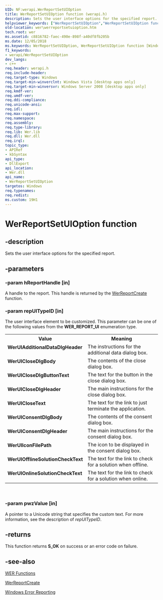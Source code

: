```yaml
---
UID: NF:werapi.WerReportSetUIOption
title: WerReportSetUIOption function (werapi.h)
description: Sets the user interface options for the specified report.helpviewer_keywords: ["WerReportSetUIOption","WerReportSetUIOption function [Windows Error Reporting]","WerUIAdditionalDataDlgHeader","WerUICloseDlgBody","WerUICloseDlgButtonText","WerUICloseDlgHeader","WerUICloseText","WerUIConsentDlgBody","WerUIConsentDlgHeader","WerUIIconFilePath","WerUIOfflineSolutionCheckText","WerUIOnlineSolutionCheckText","base.werreportsetuioption","wer.werreportsetuioption","werapi/WerReportSetUIOption"]
old-location: wer\werreportsetuioption.htm
tech.root: wer
ms.assetid: c8816782-faec-490e-898f-a40df8fb205b
ms.date: 12/05/2018
ms.keywords: WerReportSetUIOption, WerReportSetUIOption function [Windows Error Reporting], WerUIAdditionalDataDlgHeader, WerUICloseDlgBody, WerUICloseDlgButtonText, WerUICloseDlgHeader, WerUICloseText, WerUIConsentDlgBody, WerUIConsentDlgHeader, WerUIIconFilePath, WerUIOfflineSolutionCheckText, WerUIOnlineSolutionCheckText, base.werreportsetuioption, wer.werreportsetuioption, werapi/WerReportSetUIOption
f1_keywords:
- werapi/WerReportSetUIOption
dev_langs:
- c++
req.header: werapi.h
req.include-header: 
req.target-type: Windows
req.target-min-winverclnt: Windows Vista [desktop apps only]
req.target-min-winversvr: Windows Server 2008 [desktop apps only]
req.kmdf-ver: 
req.umdf-ver: 
req.ddi-compliance: 
req.unicode-ansi: 
req.idl: 
req.max-support: 
req.namespace: 
req.assembly: 
req.type-library: 
req.lib: Wer.lib
req.dll: Wer.dll
req.irql: 
topic_type:
- APIRef
- kbSyntax
api_type:
- DllExport
api_location:
- Wer.dll
api_name:
- WerReportSetUIOption
targetos: Windows
req.typenames: 
req.redist: 
ms.custom: 19H1
---
```


# WerReportSetUIOption function


## -description


Sets the user interface options for the specified report.


## -parameters




### -param hReportHandle [in]

A handle to the report. This handle is returned by the <a href="https://docs.microsoft.com/windows/desktop/api/werapi/nf-werapi-werreportcreate">WerReportCreate</a> function.


### -param repUITypeID [in]

The user interface element to be customized. This parameter can be one of the following values from the <b>WER_REPORT_UI</b> enumeration type.

<table>
<tr>
<th>Value</th>
<th>Meaning</th>
</tr>
<tr>
<td width="40%"><a id="WerUIAdditionalDataDlgHeader"></a><a id="weruiadditionaldatadlgheader"></a><a id="WERUIADDITIONALDATADLGHEADER"></a><dl>
<dt><b>WerUIAdditionalDataDlgHeader</b></dt>
</dl>
</td>
<td width="60%">
The instructions for the additional data dialog box.

</td>
</tr>
<tr>
<td width="40%"><a id="WerUICloseDlgBody"></a><a id="weruiclosedlgbody"></a><a id="WERUICLOSEDLGBODY"></a><dl>
<dt><b>WerUICloseDlgBody</b></dt>
</dl>
</td>
<td width="60%">
The contents of the close dialog box.

</td>
</tr>
<tr>
<td width="40%"><a id="WerUICloseDlgButtonText"></a><a id="weruiclosedlgbuttontext"></a><a id="WERUICLOSEDLGBUTTONTEXT"></a><dl>
<dt><b>WerUICloseDlgButtonText</b></dt>
</dl>
</td>
<td width="60%">
The text for the button in the close dialog box.

</td>
</tr>
<tr>
<td width="40%"><a id="WerUICloseDlgHeader"></a><a id="weruiclosedlgheader"></a><a id="WERUICLOSEDLGHEADER"></a><dl>
<dt><b>WerUICloseDlgHeader</b></dt>
</dl>
</td>
<td width="60%">
The main instructions for the close dialog box.

</td>
</tr>
<tr>
<td width="40%"><a id="WerUICloseText"></a><a id="weruiclosetext"></a><a id="WERUICLOSETEXT"></a><dl>
<dt><b>WerUICloseText</b></dt>
</dl>
</td>
<td width="60%">
The text for the link to just terminate the application.

</td>
</tr>
<tr>
<td width="40%"><a id="WerUIConsentDlgBody"></a><a id="weruiconsentdlgbody"></a><a id="WERUICONSENTDLGBODY"></a><dl>
<dt><b>WerUIConsentDlgBody</b></dt>
</dl>
</td>
<td width="60%">
The contents of the consent dialog box.

</td>
</tr>
<tr>
<td width="40%"><a id="WerUIConsentDlgHeader"></a><a id="weruiconsentdlgheader"></a><a id="WERUICONSENTDLGHEADER"></a><dl>
<dt><b>WerUIConsentDlgHeader</b></dt>
</dl>
</td>
<td width="60%">
The main instructions for the consent dialog box.

</td>
</tr>
<tr>
<td width="40%"><a id="WerUIIconFilePath"></a><a id="weruiiconfilepath"></a><a id="WERUIICONFILEPATH"></a><dl>
<dt><b>WerUIIconFilePath</b></dt>
</dl>
</td>
<td width="60%">
The icon to be displayed in the consent dialog box.

</td>
</tr>
<tr>
<td width="40%"><a id="WerUIOfflineSolutionCheckText"></a><a id="weruiofflinesolutionchecktext"></a><a id="WERUIOFFLINESOLUTIONCHECKTEXT"></a><dl>
<dt><b>WerUIOfflineSolutionCheckText</b></dt>
</dl>
</td>
<td width="60%">
The text for the link to check for a solution when offline.

</td>
</tr>
<tr>
<td width="40%"><a id="WerUIOnlineSolutionCheckText"></a><a id="weruionlinesolutionchecktext"></a><a id="WERUIONLINESOLUTIONCHECKTEXT"></a><dl>
<dt><b>WerUIOnlineSolutionCheckText</b></dt>
</dl>
</td>
<td width="60%">
The text for the link to check for a solution when online.

</td>
</tr>
</table>
 


### -param pwzValue [in]

A pointer to a Unicode string that specifies the custom text. For more information, see the description of <i>repUITypeID</i>.


## -returns



This function returns <b>S_OK</b> on success or an error code on failure.




## -see-also




<a href="https://docs.microsoft.com/windows/desktop/wer/wer-functions">WER Functions</a>



<a href="https://docs.microsoft.com/windows/desktop/api/werapi/nf-werapi-werreportcreate">WerReportCreate</a>



<a href="https://docs.microsoft.com/windows/desktop/wer/windows-error-reporting">Windows Error Reporting</a>
 

 

